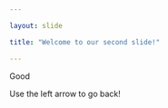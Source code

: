 ```yaml
---

layout: slide

title: "Welcome to our second slide!"

---
```

Good

Use the left arrow to go back!
